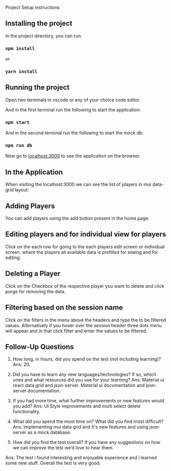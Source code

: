 Project Setup instructions

## Installing the project

In the project directory, you can run:

### `npm install`

or

### `yarn install`

## Running the project
Open two terminals in vscode or any of your choice code editor.

And in the first terminal run the following to start the application:

### `npm start`

And in the second terminal run the following to start the mock db:

### `npm run db`

Now go to  [localhost:3000](http://localhost:3000/) to see the application on the browser.



## In the Application

When visiting the localhost:3000 we can see the list of players in mui data-grid layout:

## Adding Players 
You can add players using the add button present in the home page.

## Editing players and for individual view for players
Click on the each row for going to the each players edit screen or individual screen.
where the players all available data is prefilled for seeing and for editing.

## Deleting a Player
Click on the Checkbox of the respective player you want to delete and click purge for removing the data.

## Filtering based on the session name
Click on the filters in the menu above the headers and type the to be filtered values.
Alternatively if you hover over the session header three dots menu will appear and in that click filter and 
enter the values to be filtered.

## Follow-Up Questions

1) How long, in hours, did you spend on the test (not including learning)?
Ans: 20.

2) Did you have to learn any new languages/technologies? If so, which ones and what
resources did you use for your learning?
Ans: Material ui react data grid and json-server. Material ui documentation and json-server documentation.

3) If you had more time, what further improvements or new features would you add?
Ans: UI Style improvements and multi select delete functionality.

4) What did you spend the most time on? What did you find most difficult?
Ans: Implementing mui data grid and it's new features and using json-server as a mock database.

5) How did you find the test overall? If you have any suggestions on how we can improve the
test we’d love to hear them.

Ans: The test i found interesting and enjoyable experience and i learned some new stuff.
Overall the test is very good.
